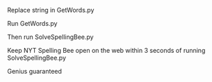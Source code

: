 Replace string in GetWords.py

Run GetWords.py

Then run SolveSpellingBee.py

Keep NYT Spelling Bee open on the web within 3 seconds of running SolveSpellingBee.py

Genius guaranteed
